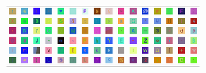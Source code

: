 <table>
<tr>
<td><img src="31.gif"></td>
<td><img src="36.gif"></td>
<td><img src="66.gif"></td>
<td><img src="2A.gif"></td>
<td><img src="76.gif"></td>
<td><img src="gr2.gif"></td>
<td><img src="50.gif"></td>
<td><img src="62.gif"></td>
<td><img src="67.gif"></td>
<td><img src="7E.gif"></td>
<td><img src="4B.gif"></td>
<td><img src="40.gif"></td>
<td><img src="23.gif"></td>
<td><img src="27.gif"></td>
<td><img src="46.gif"></td>
<td><img src="3B.gif"></td>
</tr>
<tr>
<td><img src="58.gif"></td>
<td><img src="61.gif"></td>
<td><img src="30.gif"></td>
<td><img src="53.gif"></td>
<td><img src="35.gif"></td>
<td><img src="26.gif"></td>
<td><img src="74.gif"></td>
<td><img src="7B.gif"></td>
<td><img src="3E.gif"></td>
<td><img src="78.gif"></td>
<td><img src="47.gif"></td>
<td><img src="72.gif"></td>
<td><img src="75.gif"></td>
<td><img src="48.gif"></td>
<td><img src="7C.gif"></td>
<td><img src="34.gif"></td>
</tr>
<tr>
<td><img src="2C.gif"></td>
<td><img src="4E.gif"></td>
<td><img src="3F.gif"></td>
<td><img src="51.gif"></td>
<td><img src="29.gif"></td>
<td><img src="4D.gif"></td>
<td><img src="21.gif"></td>
<td><img src="2F.gif"></td>
<td><img src="gr1.gif"></td>
<td><img src="60.gif"></td>
<td><img src="41.gif"></td>
<td><img src="5F.gif"></td>
<td><img src="24.gif"></td>
<td><img src="3D.gif"></td>
<td><img src="64.gif"></td>
<td><img src="39.gif"></td>
</tr>
<tr>
<td><img src="4F.gif"></td>
<td><img src="38.gif"></td>
<td><img src="4A.gif"></td>
<td><img src="5E.gif"></td>
<td><img src="6E.gif"></td>
<td><img src="3C.gif"></td>
<td><img src="52.gif"></td>
<td><img src="68.gif"></td>
<td><img src="59.gif"></td>
<td><img src="45.gif"></td>
<td><img src="22.gif"></td>
<td><img src="5A.gif"></td>
<td><img src="6F.gif"></td>
<td><img src="79.gif"></td>
<td><img src="2E.gif"></td>
<td><img src="42.gif"></td>
</tr>
<tr>
<td><img src="49.gif"></td>
<td><img src="6D.gif"></td>
<td><img src="gr3.gif"></td>
<td><img src="56.gif"></td>
<td><img src="54.gif"></td>
<td><img src="5B.gif"></td>
<td><img src="63.gif"></td>
<td><img src="6B.gif"></td>
<td><img src="70.gif"></td>
<td><img src="2D.gif"></td>
<td><img src="6C.gif"></td>
<td><img src="57.gif"></td>
<td><img src="43.gif"></td>
<td><img src="5D.gif"></td>
<td><img src="2B.gif"></td>
<td><img src="77.gif"></td>
</tr>
<tr>
<td><img src="28.gif"></td>
<td><img src="65.gif"></td>
<td><img src="7D.gif"></td>
<td><img src="55.gif"></td>
<td><img src="33.gif"></td>
<td><img src="6A.gif"></td>
<td><img src="4C.gif"></td>
<td><img src="37.gif"></td>
<td><img src="71.gif"></td>
<td><img src="25.gif"></td>
<td><img src="7A.gif"></td>
<td><img src="32.gif"></td>
<td><img src="69.gif"></td>
<td><img src="73.gif"></td>
<td><img src="44.gif"></td>
<td><img src="3A.gif"></td>
</tr>
</table>
